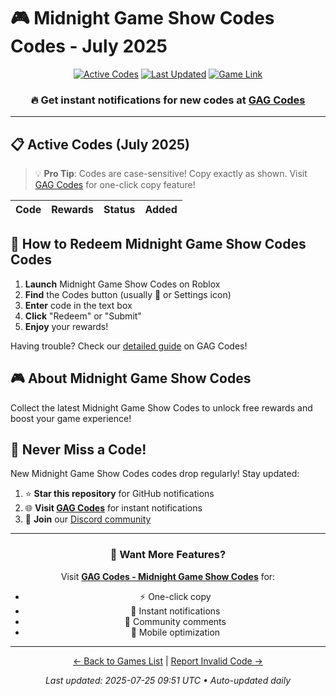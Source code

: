# 🎮 Midnight Game Show Codes Codes - July 2025

<div align="center">

[![Active Codes](https://img.shields.io/badge/Active%20Codes-0-brightgreen)](https://gagcodes.com/roblox/midnight-game-show)
[![Last Updated](https://img.shields.io/badge/Last%20Updated-Today-orange)](https://gagcodes.com/roblox/midnight-game-show)
[![Game Link](https://img.shields.io/badge/Play-Midnight%20Game%20Show%20Codes-red)](https://www.roblox.com/games/)

### 🔥 **Get instant notifications for new codes at [GAG Codes](https://gagcodes.com/roblox/midnight-game-show)**

</div>

---

## 📋 Active Codes (July 2025)

> 💡 **Pro Tip**: Codes are case-sensitive! Copy exactly as shown. Visit [GAG Codes](https://gagcodes.com/roblox/midnight-game-show) for one-click copy feature!

| Code | Rewards | Status | Added |
|------|---------|--------|-------|


## 📖 How to Redeem Midnight Game Show Codes Codes

1. **Launch** Midnight Game Show Codes on Roblox
2. **Find** the Codes button (usually 🎁 or Settings icon)
3. **Enter** code in the text box
4. **Click** "Redeem" or "Submit"
5. **Enjoy** your rewards!

Having trouble? Check our [detailed guide](https://gagcodes.com/roblox/midnight-game-show#how-to-redeem) on GAG Codes!

## 🎮 About Midnight Game Show Codes

Collect the latest Midnight Game Show Codes to unlock free rewards and boost your game experience!

## 🔔 Never Miss a Code!

New Midnight Game Show Codes codes drop regularly! Stay updated:

1. ⭐ **Star this repository** for GitHub notifications
2. 🌐 **Visit [GAG Codes](https://gagcodes.com/roblox/midnight-game-show)** for instant notifications
3. 💬 **Join** our [Discord community](https://gagcodes.com/discord)

---

<div align="center">

### 🚀 Want More Features?

Visit [**GAG Codes - Midnight Game Show Codes**](https://gagcodes.com/roblox/midnight-game-show) for:
- ⚡ One-click copy
- 🔔 Instant notifications  
- 💬 Community comments
- 📱 Mobile optimization

---

[← Back to Games List](README.md) | [Report Invalid Code →](https://github.com/yourusername/roblox-codes-directory/issues)

*Last updated: 2025-07-25 09:51 UTC • Auto-updated daily*

</div>